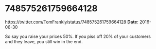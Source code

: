 # 748575261759664128
https://twitter.com/TomFrankly/status/748575261759664128
**Date:** 2016-06-30

So say you raise your prices 50%. If you piss off 20% of your customers and they leave, you still win in the end.
